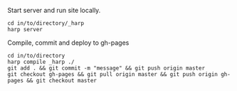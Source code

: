Start server and run site locally.

```
cd in/to/directory/_harp
harp server
```
Compile, commit and deploy to gh-pages

```
cd in/to/directory
harp compile _harp ./
git add . && git commit -m "message" && git push origin master
git checkout gh-pages && git pull origin master && git push origin gh-pages && git checkout master
```

